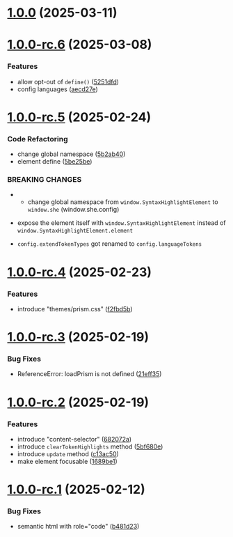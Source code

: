# [1.0.0](https://github.com/andreruffert/syntax-highlight-element/compare/v1.0.0-rc.6...v1.0.0) (2025-03-11)



# [1.0.0-rc.6](https://github.com/andreruffert/syntax-highlight-element/compare/v1.0.0-rc.5...v1.0.0-rc.6) (2025-03-08)


### Features

* allow opt-out of `define()` ([5251dfd](https://github.com/andreruffert/syntax-highlight-element/commit/5251dfdbfe57ca112ad7088bd0a3d1c384d4f539))
* config languages ([aecd27e](https://github.com/andreruffert/syntax-highlight-element/commit/aecd27e277d476ebed23a36ea3b037926f15e81e))



# [1.0.0-rc.5](https://github.com/andreruffert/syntax-highlight-element/compare/v1.0.0-rc.4...v1.0.0-rc.5) (2025-02-24)


### Code Refactoring

* change global namespace ([5b2ab40](https://github.com/andreruffert/syntax-highlight-element/commit/5b2ab4094b83ef0659320aa60d2efe6308d94044))
* element define ([5be25be](https://github.com/andreruffert/syntax-highlight-element/commit/5be25be006bc030bb5633c47b8887ebdca6a3bb9))


### BREAKING CHANGES

* - change global namespace from `window.SyntaxHighlightElement` to `window.she` (window.she.config)
- expose the element itself with `window.SyntaxHighlightElement` instead of `window.SyntaxHighlightElement.element`
* `config.extendTokenTypes` got renamed to `config.languageTokens`



# [1.0.0-rc.4](https://github.com/andreruffert/syntax-highlight-element/compare/v1.0.0-rc.3...v1.0.0-rc.4) (2025-02-23)


### Features

* introduce "themes/prism.css" ([f2fbd5b](https://github.com/andreruffert/syntax-highlight-element/commit/f2fbd5b6681ede5bfe63b493fed9828159ac5c68))



# [1.0.0-rc.3](https://github.com/andreruffert/syntax-highlight-element/compare/v1.0.0-rc.2...v1.0.0-rc.3) (2025-02-19)


### Bug Fixes

* ReferenceError: loadPrism is not defined ([21eff35](https://github.com/andreruffert/syntax-highlight-element/commit/21eff35ba4cade6907d5106867c359e88913c2ba))



# [1.0.0-rc.2](https://github.com/andreruffert/syntax-highlight-element/compare/v1.0.0-rc.1...v1.0.0-rc.2) (2025-02-19)


### Features

* introduce "content-selector" ([682072a](https://github.com/andreruffert/syntax-highlight-element/commit/682072a61e155e1c1c62dbfd346807acb1d41264))
* introduce `clearTokenHighlights` method ([5bf680e](https://github.com/andreruffert/syntax-highlight-element/commit/5bf680e46a3c25eed36a458c360c9eb8e4925993))
* introduce `update` method ([c13ac50](https://github.com/andreruffert/syntax-highlight-element/commit/c13ac5027f796cb05d436644eb4204da141bafd9))
* make element focusable ([1689be1](https://github.com/andreruffert/syntax-highlight-element/commit/1689be193cb07f06ce359e6636243a0e06d7c3b5))



# [1.0.0-rc.1](https://github.com/andreruffert/syntax-highlight-element/compare/b481d235d58f115e98e4cf67c95b8b3eaecbf6ec...v1.0.0-rc.1) (2025-02-12)


### Bug Fixes

* semantic html with role="code" ([b481d23](https://github.com/andreruffert/syntax-highlight-element/commit/b481d235d58f115e98e4cf67c95b8b3eaecbf6ec))



